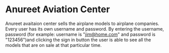# Anureet Aviation Center

Anureet avaitaion center sells the airplane models to airplane companies. Every user has its own username and password.
By entering the username, password (for example: username is "jim@home.com" and password is "123456")and clicking the sign in button the user is able to see all the models that are on sale at that particular time. 